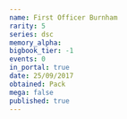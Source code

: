 ```yaml
---
name: First Officer Burnham
rarity: 5
series: dsc
memory_alpha:
bigbook_tier: -1
events: 0
in_portal: true
date: 25/09/2017
obtained: Pack
mega: false
published: true
---
```



